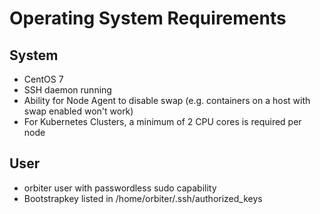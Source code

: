 # Operating System Requirements

## System

- CentOS 7
- SSH daemon running
- Ability for Node Agent to disable swap (e.g. containers on a host with swap enabled won't work)
- For Kubernetes Clusters, a minimum of 2 CPU cores is required per node

## User
- orbiter user with passwordless sudo capability
- Bootstrapkey listed in /home/orbiter/.ssh/authorized_keys
